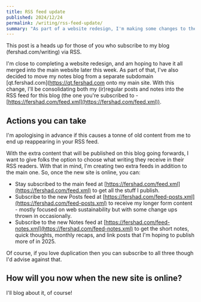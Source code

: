 ```yaml
---
title: RSS feed update
published: 2024/12/24
permalink: /writing/rss-feed-update/
summary: "As part of a website redesign, I'm making some changes to the main RSS feed for this blog."
---
```


This post is a heads up for those of you who subscribe to my blog (fershad.com/writing) via RSS.

I'm close to completing a website redesign, and am hoping to have it all merged into the main website later this week. As part of that, I've also decided to move my notes blog from a separate subdomain [qt.fershad.com](<https://qt.fershad.com> onto my main site. With this change, I'll be consolidating both my (ir)regular posts and notes into the RSS feed for this blog (the one you're subscribed to - [https://fershad.com/feed.xml](https://fershad.com/feed.xml)).

## Actions you can take

I'm apologising in advance if this causes a tonne of old content from me to end up reappearing in your RSS feed.

With the extra content that will be published on this blog going forwards, I want to give folks the option to choose what writing they receive in their RSS readers. With that in mind, I'm creating two extra feeds in addition to the main one. So, once the new site is online, you can:

- Stay subscribed to the main feed at [https://fershad.com/feed.xml](https://fershad.com/feed.xml) to get all the stuff I publish.
- Subscribe to the new Posts feed at [https://fershad.com/feed-posts.xml](https://fershad.com/feed-posts.xml) to receive my longer form content - mostly focused on web sustainability but with some change ups thrown in occasionally.
- Subscribe to the new Notes feed at [https://fershad.com/feed-notes.xml](https://fershad.com/feed-notes.xml) to get the short notes, quick thoughts, monthly recaps, and link posts that I'm hoping to publish more of in 2025.

Of course, if you love duplication then you can subscribe to all three though I'd advise against that.

## How will you now when the new site is online?

I'll blog about it, of course!
